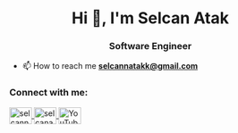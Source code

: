 <!-- 
### Hi there 👋  
**selcannatakk/selcannatakk** is a ✨ _special_ ✨ repository because its `README.md` (this file) appears on your GitHub profile.

Here are some ideas to get you started:
- 🔭 I’m currently working on ...
- 🌱 I’m currently learning ...
- 👯 I’m looking to collaborate on ...
- 🤔 I’m looking for help with ...
- 💬 Ask me about ...
- 📫 How to reach me: ...
- 😄 Pronouns: ...
- ⚡ Fun fact: ...
-->

<h1 align="center">Hi 👋, I'm Selcan Atak</h1>
<h3 align="center">Software Engineer</h3>

- 📫 How to reach me **selcannatakk@gmail.com**

<h3 align="left">Connect with me:</h3>
<p align="left">
  <a href="https://linkedin.com/in/selcannatakk" target="blank">
    <img align="center" src="https://raw.githubusercontent.com/rahuldkjain/github-profile-readme-generator/master/src/images/icons/Social/linked-in-alt.svg" alt="selcannatakk" height="30" width="40" />
  </a>
  <a href="https://www.instagram.com/selcanatak.ai" target="blank">
    <img align="center" src="https://raw.githubusercontent.com/rahuldkjain/github-profile-readme-generator/master/src/images/icons/Social/instagram.svg" alt="selcanatak.ai" height="30" width="40" />
  </a>
  <a href="https://www.youtube.com/channel/UCeSm00JNSG_E3byMi2SYPTA" target="blank">
    <img align="center" src="https://raw.githubusercontent.com/rahuldkjain/github-profile-readme-generator/master/src/images/icons/Social/youtube.svg" alt="YouTube - Selcan Atak" height="30" width="40" />
  </a>
</p>
